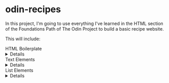 # odin-recipes

In this project, I'm going to use everything I've learned in the HTML section of the Foundations Path of The Odin Project to build a basic recipe website.

This will include:

<summary> HTML Boilerplate </summary>
<details> 
1. HTMl5 Doctype
2. Meta Charset
3. Title
</details>

<summary>Text Elements</summary>
<details>
1. Header Tags
2. Paragraph Tags
3. Links/Anchor Tags
</details>

<summary>List Elements</summary>
<details>
1. Ordered Lists
2. Unordered Lists
</details>
